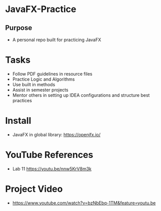 # JavaFX-Practice

## Purpose
- A personal repo built for practicing JavaFX


# Tasks

- Follow PDF guidelines in resource files
- Practice Logic and Algorithms
- Use built in methods
- Assist in semester projects
- Mentor others in setting up IDEA configurations and structure best practices 

# Install

- JavaFX in global library: https://openjfx.io/

# YouTube References

- Lab 11 https://youtu.be/nnw5KrV8m3k

# Project Video

- https://www.youtube.com/watch?v=bzNbEbq-1TM&feature=youtu.be
